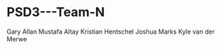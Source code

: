 PSD3---Team-N
=============
Gary Allan
Mustafa Altay
Kristian Hentschel
Joshua Marks
Kyle van der Merwe